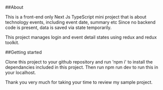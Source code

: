 ##About

This is a front-end only Next Js TypeScript mini project that is about technology events, including event date, summary etc Since no backend code is present, data is saved via state temporarily.

This project manages login and event detail states using redux and redux toolkit. 

##Getting started

Clone this project to your github repository and run 'npm i' to install the dependancies included in this project. Then run npm run dev to run this in your localhost.

Thank you very much for taking your time to review my sample project.